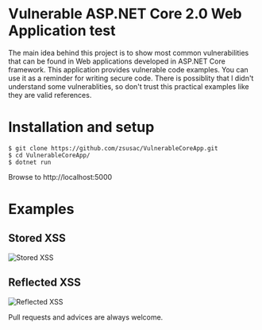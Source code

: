 # Vulnerable ASP.NET Core 2.0 Web Application test 

The main idea behind this project is to show most common vulnerabilities that can be found in Web applications developed in ASP.NET Core framework. This application provides vulnerable code examples. You can use it as a reminder for writing secure code. There is possiblity that I didn't understand some vulnerablities, so don't trust this practical examples like they are valid references.

# Installation and setup

```shell
$ git clone https://github.com/zsusac/VulnerableCoreApp.git
$ cd VulnerableCoreApp/
$ dotnet run
```

Browse to http://localhost:5000

# Examples

## Stored XSS
![Stored XSS](images/StoredXSS.png "Title")

## Reflected XSS
![Reflected XSS](images/ReflectedXSS.png "Title")

Pull requests and advices are always welcome.
